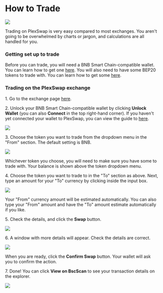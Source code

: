 # How to Trade

![](../../.gitbook/assets/How\_Trade\_Plexswap.png)

Trading on PlexSwap is very easy compared to most exchanges. You aren't going to be overwhelmed by charts or jargon, and calculations are all handled for you.

### Getting set up to trade

Before you can trade, you will need a BNB Smart Chain-compatible wallet. You can learn how to get one [here](https://docs.plexswap.finance/get-started/wallet-guide). You will also need to have some BEP20 tokens to trade with. You can learn how to get some [here](https://docs.plexswap.finance/get-started/bep20-guide).

### Trading on the PlexSwap exchange

1\. Go to the exchange page [here](https://exchange.plexswap.finance/#/swap).

2\. Unlock your BNB Smart Chain-compatible wallet by clicking **Unlock Wallet** (you can also **Connect** in the top right-hand corner). If you haven't yet connected your wallet to PlexSwap, you can view the guide to [here](https://docs.plexswap.finance/get-started/connection-guide).

![](../../.gitbook/assets/image%20\(12\).png)

3\. Choose the token you want to trade from the dropdown menu in the "From" section. The default setting is BNB.

![](../../.gitbook/assets/image%20\(13\).png)

Whichever token you choose, you will need to make sure you have some to trade with. Your balance is shown above the token dropdown menu.

4\. Choose the token you want to trade to in the "To" section as above. Next, type an amount for your "To" currency by clicking inside the input box.

![](../../.gitbook/assets/image%20\(14\).png)

Your "From" currency amount will be estimated automatically. You can also type your "From" amount and have the "To" amount estimate automatically if you like.

5\. Check the details, and click the **Swap** button.

![](../../.gitbook/assets/image%20\(15\).png)

6\. A window with more details will appear. Check the details are correct.

![](../../.gitbook/assets/image%20\(16\).png)

When you are ready, click the **Confirm Swap** button. Your wallet will ask you to confirm the action.

7\. Done! You can click **View on BscScan** to see your transaction details on the explorer.

![](../../.gitbook/assets/image%20\(17\).png)
